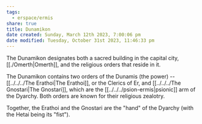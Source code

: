 ```yaml
---
tags:
  - erspace/ermis
share: true
title: Dunamikon
date created: Sunday, March 12th 2023, 7:00:06 pm
date modified: Tuesday, October 31st 2023, 11:46:33 pm
---
```


The Dunamikon designates both a sacred building in the capital city, [[./Omerth|Omerth]], and the religious orders that reside in it. 

The Dunamikon contains two orders of the Dunamis (the power) -- [[../../../The Erathoi|The Erathoi]], or the Clerics of Er, and [[../../../The Gnostari|The Gnostari]], which are the [[../../../psion-ermis|psionic]] arm of the Dyarchy. Both orders are known for their religious zealotry.

Together, the Erathoi and the Gnostari are the "hand" of the Dyarchy (with the Hetai being its "fist").
